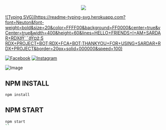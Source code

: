 ## <h3 align="center">

  <p align="center"><img src="https://img.shields.io/badge/WELCOME%20TO -SARDAR RDX BOT-green?colorA=%23ff0000&colorB=%23017e40&style=flat-square">  

</h3>

[![Typing SVG](https://readme-typing-svg.herokuapp.com?font=Neuton&font-weight=bold&size=20&color=FFFF00&background=FF0000&center=true&vCenter=true&width=400&height=60&lines=HELLO+FRIENDS+I+AM+SARDAR+RDXðŸ˜ˆðŸ¤ž;S
RDX+PROJECT+BOT;RDX+FCA+BOT;THANKYOU+FOR+USING+SARDAR+RDX+PROJECT&border=20px+solid+000000&speed=100)](https://git.io/typing-svg)

[![Facebook](https://img.shields.io/badge/Facebook-green?style=for-the-badge&logo=facebook)](https://www.facebook.com/profile.php?id=100009012838085)
[![Instagram](https://img.shields.io/badge/Instagram-purple?style=for-the-badge&logo=instagram)](ðŸ˜ƒ)

![Image](https://i.imgur.com/yr1YUuj.jpeg)


## NPM INSTALL 
```bash
npm install
```
## NPM START
```bash
npm start
``

